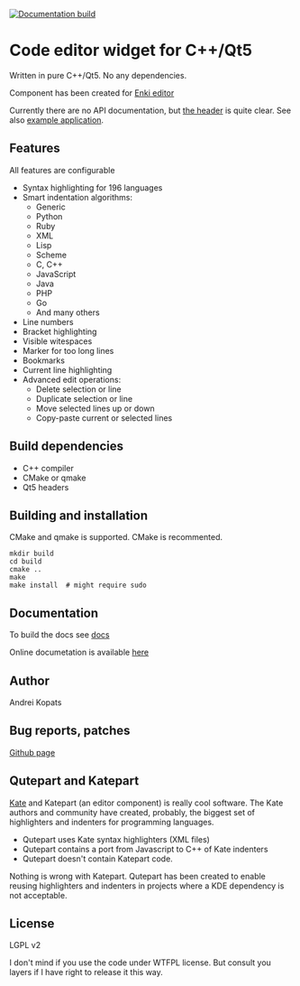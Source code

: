 [![Documentation build](https://readthedocs.org/projects/qutepart-cpp/badge/?version=latest)](https://qutepart-cpp.readthedocs.io/en/latest/)

# Code editor widget for C++/Qt5

Written in pure C++/Qt5. No any dependencies.

Component has been created for [Enki editor](http://enki-editor.org)

Currently there are no API documentation, but [the header](include/qutepart.h) is quite clear.
See also [example application](editor.cpp).

## Features

All features are configurable

* Syntax highlighting for 196 languages
* Smart indentation algorithms:
    * Generic
    * Python
    * Ruby
    * XML
    * Lisp
    * Scheme
    * C, C++
    * JavaScript
    * Java
    * PHP
    * Go
    * And many others
* Line numbers
* Bracket highlighting
* Visible witespaces
* Marker for too long lines
* Bookmarks
* Current line highlighting
* Advanced edit operations:
    - Delete selection or line
    - Duplicate selection or line
    - Move selected lines up or down
    - Copy-paste current or selected lines

## Build dependencies
* C++ compiler
* CMake or qmake
* Qt5 headers

## Building and installation
CMake and qmake is supported. CMake is recommented.

```
mkdir build
cd build
cmake ..
make
make install  # might require sudo
```

## Documentation
To build the docs see [docs](docs/)

Online documetation is available [here](https://qutepart-cpp.readthedocs.io/en/latest/)

## Author
Andrei Kopats

## Bug reports, patches
[Github page](https://github.com/andreikop/qutepart-cpp)

## Qutepart and Katepart
[Kate](http://kate-editor.org/) and Katepart (an editor component) is really cool software. The Kate authors and community have created, probably, the biggest set of highlighters and indenters for programming languages.

* Qutepart uses Kate syntax highlighters (XML files)
* Qutepart contains a port from Javascript to C++ of Kate indenters
* Qutepart doesn't contain Katepart code.

Nothing is wrong with Katepart. Qutepart has been created to enable reusing highlighters and indenters in projects where a KDE dependency is not acceptable.

## License
LGPL v2

I don't mind if you use the code under WTFPL license. But consult you layers if I have right to release it this way.
